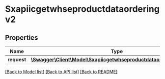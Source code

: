 # Sxapiicgetwhseproductdataorderingv2

## Properties
Name | Type | Description | Notes
------------ | ------------- | ------------- | -------------
**request** | [**\Swagger\Client\Model\Sxapiicgetwhseproductdataorderingv2Request**](Sxapiicgetwhseproductdataorderingv2Request.md) |  | [optional] 

[[Back to Model list]](../README.md#documentation-for-models) [[Back to API list]](../README.md#documentation-for-api-endpoints) [[Back to README]](../README.md)


